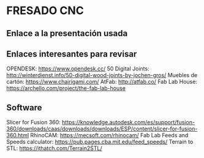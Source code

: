 # FRESADO CNC

## Enlace a la presentación usada


## Enlaces interesantes para revisar

OPENDESK: https://www.opendesk.cc/
50 Digital Joints: http://winterdienst.info/50-digital-wood-joints-by-jochen-gros/
Muebles de cartón: https://www.chairigami.com/
AtFab: http://atfab.co/
Fab Lab House: https://archello.com/project/the-fab-lab-house



## Software

Slicer for Fusion 360: https://knowledge.autodesk.com/es/support/fusion-360/downloads/caas/downloads/downloads/ESP/content/slicer-for-fusion-360.html
RhinoCAM: https://mecsoft.com/rhinocam/
Fab Lab Feeds and Speeds calculator: https://pub.pages.cba.mit.edu/feed_speeds/
Terrain to STL: https://jthatch.com/Terrain2STL/


